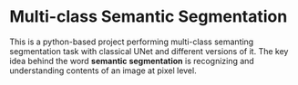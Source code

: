 # Multi-class Semantic Segmentation
This is a python-based project performing multi-class semanting segmentation task with classical UNet and different versions of it. The key idea behind the word **semantic segmentation** is recognizing and understanding contents of an image at pixel level. 
